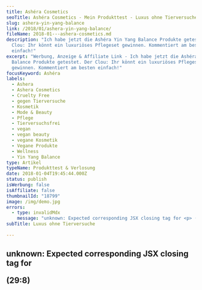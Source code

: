 ```yaml
---
title: Ashéra Cosmetics
seoTitle: Ashéra Cosmetics - Mein Produkttest - Luxus ohne Tierversuche
slug: ashera-yin-yang-balance
link: /2018/01/ashera-yin-yang-balance/
fileName: 2018-01---ashera-cosmetics.md
description: "Ich habe jetzt die Ashéra Yin Yang Balance Produkte getestet. Der
  Clou: Ihr könnt ein luxuriöses Pflegeset gewinnen. Kommentiert am besten
  einfach!"
excerpt: "Werbung, Anzeige & Affiliate Link - Ich habe jetzt die Ashéra Yin Yang
  Balance Produkte getestet. Der Clou: Ihr könnt ein luxuriöses Pflegeset
  gewinnen. Kommentiert am besten einfach!"
focusKeyword: Ashéra
labels:
  - Ashera
  - Ashera Cosmetics
  - Cruelty Free
  - gegen Tierversuche
  - Kosmetik
  - Mode & Beauty
  - Pflege
  - Tierversuchsfrei
  - vegan
  - vegan beauty
  - vegane Kosmetik
  - Vegane Produkte
  - Wellness
  - Yin Yang Balance
type: Artikel
typeName: Produkttest & Verlosung
date: 2018-01-04T19:45:44.000Z
status: publish
isWerbung: false
isAffiliate: false
thumbnailId: "18799"
image: /img/demo.jpg
errors:
  - type: invalidMdx
    message: "unknown: Expected corresponding JSX closing tag for <p> (29:8)"
subTitle: Luxus ohne Tierversuche
  
---
```


## unknown: Expected corresponding JSX closing tag for <p> (29:8)

<!--
Werbung, Anzeige &amp; Affiliate Link\*

**Ich habe jetzt zwei Produkte von Ashéra Cosmetics getestet. Wie sie bei mir
angekommen sind, möchte ich Euch heute gerne verraten. Außerdem verlose ich ein
luxuriöses Pflegepaket! Wie Ihr gewinnen könnt, erfahrt Ihr weiter unten\*.**

Vor Kurzem las ich mit großem Interesse über zwei für mich komplett neue
Kosmetikprodukte: Die Yin Yang Balance 24-Stunden-Pflege sowie den passenden
Reinigungsschaum aus dem Hause Ashéra Cosmetics. Gesichtspflege, Seife und Tee.
Wenn das nicht interessant klingt, oder?

## Die Produktanfrage

![Ashéra](http://cardamonchai.com/wp-content/uploads/2018/01/7-300x200.jpg)

Da für mich an erster Stelle immer steht, ob ein Produkt vegan und crueltyfree
ist, startete ich als erstes eine Produktanfrage. Ich teilte Ashera Cosmetics
mit, dass ich sehr an einem Test der Produkte interessiert wäre, insofern das
Produkt selbst sowie natürlich die Inhaltsstoffe frei von Inhaltsstoffen
tierischer Herkunft sind und nicht an Tieren getestet wurden. Die Antwort kam
prompt und fiel direkt aus:

<blockquote>"Wir haben uns sehr über Deine Anfrage gefreut und finden, Dein Blog rockt! Die Yin Yang Balance 24-Stunden-Pflege und der Reinigungsschaum sind tatsächlich komplett vegan und natürlich Tierversuchsfrei!

Da uns hochwertige, rein pflanzliche Inhaltsstoffe sehr wichtig sind, freuen wir
uns besonders, dass Du unsere Produkte testen möchtest

Mehr zu den Inhaltsstoffen und unserem Qualitätsanspruch erfährst du auch in
unserem Magazin. Schau zum Beispiel mal
[hier](http://www.ashera-cosmetics.de/die-beste-qualitaet-ist-unser-anspruch)
nach."</blockquote>

## Der Produkttest

![Ashéra](http://cardamonchai.com/wp-content/uploads/2018/01/1-300x199.jpg)

Nach nur zwei Tagen traf ein äußerst liebevoll verpacktes Päckchen aus dem Hause
Ashéra bei mir ein. Nachdem das Unboxing der kleinen Schatzkiste für Euch
fotografisch festgehalten war, ging es endlich ans Eingemachte: Der Produkttest
stand an! Was mir gleich als allererstes auffiel war der sehr angenehme Duft
beider Produkte.

Zuerst habe ich den Reinigungsschaum genau unter die Lupe genommen. Für mich
sind Produkte dieser Art immer sehr praktisch. Ich schminke mich seit Jahr und
Tag mit Waschlappen ab, da ich dadurch viel Watte spare und weniger Müll mache.

![Ashéra](http://cardamonchai.com/wp-content/uploads/2018/01/2-300x199.jpg)

Mit dem Ashéra Reinigungsschaum geht das gut von der Hand. Auch hartnäckiges
Augen-Make-up lässt sich leicht lösen, ohne dass die Haut ausgetrocknet wird.
Ich kann mir sehr gut vorstellen, ihn über einen längeren Zeitraum zu verwenden
und es ist mit Sicherheit nicht die letzte Flasche davon, die in unserem
Badezimmer steht.

Und nun zur Creme: Sie ist wirklich klasse. Die Textur ist schön leicht. Man
schwitzt nicht die Spur darunter und sie zieht schnell ein. Was mir auch gut
gefällt: Sie ist sehr ergibig. Schon ein kleiner Klecks reicht für das ganze
Gesicht. Für mich kam sie gerade rechtzeitig.

Durch die kalte Winterluft waren meine Augenlider sowie meine Wangen stark
ausgetrocknet. Schon nach zwei Tagen der Anwendung hat sich das stark
verbessert. Zudem habe ich das Gefühl, dass die Haut um die Augen sowie die
Stirn wieder etwas mehr "Spannkraft" hat.  Für mich bekommt Ihr also auch für
die Creme eine klare Empfehlung.

## Ashéra - Das steckt dahinter

![Ashéra](http://cardamonchai.com/wp-content/uploads/2018/01/6-300x225.jpg)

Die Rezepturen von Ashéra binden uraltes Wissen aus der
[Traditionellen Chinesischen Medizin](/2014/11/auf-dem-weg-zur-tiefenentspannung/)
ein. Die TCM-Extrakte werde kombiniert mit den modernen Anforderungen und der
Erfahrung aus der heutigen Kosmetikforschung. Die Produkte wurden in Kooperation
mit Apothekern und Medizinern entwickelt.

Die von mir getestete Yin Yang Balance Serie ist die erste Pflegeserie von
Ashera. Der Anteil der speziellen TCM-Wirkstoffkombination in der Gesichtscreme
beträgt über 10 Prozent, was sie besonders reichhaltig macht. Der
Reinigungsschaum ist speziell auf die Pflege empfindlicher Gesichtshaut
abgestimmt und gut verträglich.

Der Name der Serie Yin Yang bezieht sich auf die Balance von Yin und Yang. Das
Besondere ist, dass nicht, wie bei den Serien bekannter Hersteller üblich, eine
Tag- und eine Nachtpflege nötig ist. Ashéra möchte eine 24-Stunden-Pflege
bieten. Die Yang Phase steht für den Tag, die aktive Zeit, die Yin-Phase für die
Nacht, sprich, die Zeit der Regeneration und Entspannung.

## 24-Stunden-Pflege

![Ashéra](http://cardamonchai.com/wp-content/uploads/2018/01/4-300x300.jpg)

Tagsüber wirken Ginseng, Rotwurzelsalbei und Tragantwurzel anregend. Die
Zirkulation soll angeregt werden, die Haut dadurch gestraffter und vitaler
wirken. Das enthaltene Granatapfelsamenextrakt soll Entzündungen entgegenwirken
und die Zellregeneration anregen.

In der Nacht sollen die regenerierenden Hautprozesse unterstützt werden. Dafür
sollen Ganoderma-Essenzen sorgen. Dabei handelt es sich um Auszüge aus einem
Asiatischen Heilpilz. Gleichzeitig soll die enthaltene Gingsengwurzel das
Zellwachstum stimulieren und damit die Prozesse der Hautalterung verlangsamen.

## Die Inhaltsstoffe

Als Basis werden unter anderem Sheabutter, Jojobaöl, Avocadoöl, Reiskeimöl,
Distelöl und Sonnenblumenöl verwendet. Alle Inhaltsstoffe, die zur Herstellung
der TCM-Extrakte verwendet werden, kommen aus kontrolliertem Anbau in China.
Eine lückenlose Qualitätskontrolle wird garantiert. Auf Palmöl wird verzichtet.
Die Inhaltsstoffe sind weitestgehend reizfrei. Lediglich Alkohol und
Zitronensäure kommt zum Einsatz, wer darauf reagiert, sollte demnach vorsichtig
sein. Alle Duftstoffe sind natürlich.

## Name und Geschichte

Aschera (auch Ascherah, Ašerā) ist eine syrisch-kanaanäische Meeresgöttin.
Ashéra Cosmetics sitzt in Regensburg. Gründerin Jacqueline Heimgärtner ist unter
anderem auch Inhaberin einer Werbeagentur. Ihre Mutter war bereits in den 70er
Jahren Mitbegründerin der ersten Bio-Bäckerei im Rhein-Main-Gebiet. Ein Gefühl
für Nachhaltigkeit wurde Jacqueline also in die Wiege gelegt.

Im Jahr 2017 stellte Ashéra Cosmetics mit der Yin Yang Balance 24-Stunden-Pflege
die ersten Produkte vor.  Von der Verpackung über den Messestand bis hin zu
ihrer Hauptaufgabe, der Vermarktungsstrategie, begleitet und erarbeitet
Jacqueline alles selbst.

## \*Ashéra Verlosung - Gewinne ein hochwertiges Kosmetikset

<hr />

Hinweis: Die Aktion ist beendet.
[Bestimmt findet irgendwann wieder eine tolle Verlosung statt](/tag/verlosung/).

<hr />

![Ashéra](http://cardamonchai.com/wp-content/uploads/2018/01/5-300x200.jpg)

Unter allen Likes und Kommentaren hier und auf Facebook sowie Instagram verlose
ich ein hochwertiges Set aus Gesichtspflege und Reinigungsschaum. Ich ziehe
den/die Gewinner/in am 10. Februar, bis dahin solltet Ihr also teilnehmen.

Der/die Gewinner/in willigt ein, dass seine Daten von Ashéra Cosmetics einmalig
zur Durchführung des Gewinnspiels verarbeitet werden.
[Die Teilnahmebedingungen bei Verlosungen findet Ihr im Blog hier](/datenschutz/teilnahmebedingungen/).

![](https://www.adcell.de/promotion/view/promoId/172497/slotId/80259)

Weitere Informationen zu den Produkten findet Ihr auf der
[Homepage](https://www.adcell.de/promotion/click/promoId/172497/slotId/80259?param0=https%3A%2F%2Fwww.ashera-cosmetics.de%2Fshop%2F)
](https://www.adcell.de/promotion/click/promoId/172494/slotId/80259)

_Dieser Artikel enthält Werbung und Affiliate Links und entstand im Zusammenhang
mit Trusted Blogs. Der Inhalt und meine Meinung wurden dadurch nicht
beeinflusst.
[Für Infos dazu bitte hier klicken](https://www.trusted-blogs.com/tipps/werbekennzeichnung).
_

-->

  
